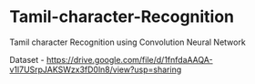 # Tamil-character-Recognition
Tamil character Recognition using Convolution Neural Network

Dataset - https://drive.google.com/file/d/1fnfdaAAQA-v1l7USrpJAKSWzx3fD0ln8/view?usp=sharing  
